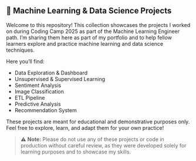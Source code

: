 ## 📂 Machine Learning & Data Science Projects

Welcome to this repository!
This collection showcases the projects I worked on during Coding Camp 2025 as part of the Machine Learning Engineer path. 
I’m sharing them here as part of my portfolio and to help fellow learners explore and practice machine learning and data science techniques.

Here you’ll find:

* Data Exploration & Dashboard
* Unsupervised & Supervised Learning
* Sentiment Analysis
* Image Classification
* ETL Pipeline
* Predictive Analysis
* Recommendation System

These projects are meant for educational and demonstrative purposes only.
Feel free to explore, learn, and adapt them for your own practice!

> ⚠ **Note:** Please do not use any of these projects or code in production without careful review, as they were developed solely for learning purposes and to showcase my skills.

